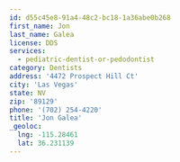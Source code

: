 ```yaml
---
id: d55c45e8-91a4-48c2-bc18-1a36abe0b268
first_name: Jon
last_name: Galea
license: DDS
services:
  - pediatric-dentist-or-pedodontist
category: Dentists
address: '4472 Prospect Hill Ct'
city: 'Las Vegas'
state: NV
zip: '89129'
phone: '(702) 254-4220'
title: 'Jon Galea'
_geoloc:
  lng: -115.28461
  lat: 36.231139
---
```

